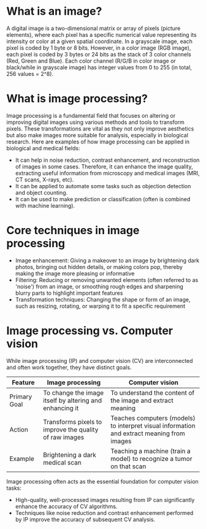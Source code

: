 # What is an image?
A digital image is a two-dimensional matrix or array of pixels (picture elements), where each pixel has a specific numerical value representing its intensity or color at a given spatial coordinate.
In a grayscale image, each pixel is coded by 1 byte or 8 bits. 
However, in a color image (RGB image), each pixel is coded by 3 bytes or 24 bits as the stack of 3 color channels (Red, Green and Blue). 
Each color channel (R/G/B in color image or black/while in grayscale image) has integer values from 0 to 255 (in total, 256 values = 2^8).

# What is image processing?
Image processing is a fundamental field that focuses on altering or improving digital images using various methods and tools to transform pixels. 
These transformations are vital as they not only improve aesthetics but also make images more suitable for analysis, especially in biological research. 
Here are examples of how image processing can be applied in biological and medical fields:
- It can help in noise reduction, contrast enhancement, and reconstruction of images in some cases. Therefore, it can enhance the image quality, extracting useful information from microscopy and medical images (MRI, CT scans, X-rays, etc).
- It can be applied to automate some tasks such as objection detection and object counting.
- It can be used to make prediction or classification (often is combined with machine learning).

# Core techniques in image processing 
- Image enhancement: Giving a makeover to an image by brightening dark photos, bringing out hidden details, or making colors pop, thereby making the image more pleasing or informative
- Filtering: Reducing or removing unwanted elements (often referred to as 'noise') from an image, or smoothing rough edges and sharpening blurry parts to highlight important features
- Transformation techniques: Changing the shape or form of an image, such as resizing, rotating, or warping it to fit a specific requirement

# Image processing vs. Computer vision
While image processing (IP) and computer vision (CV) are interconnected and often work together, they have distinct goals.

| Feature      | Image processing                                        | Computer vision                                                                            |
| ------------ | ------------------------------------------------------- | ------------------------------------------------------------------------------------------ |
| Primary Goal | To change the image itself by altering and enhancing it | To understand the content of the image and extract meaning                                 |
| Action       | Transforms pixels to improve the quality of raw images  | Teaches computers (models) to interpret visual information and extract meaning from images |
| Example      | Brightening a dark medical scan                         | Teaching a machine (train a model) to recognize a tumor on that scan                       |

Image processing often acts as the essential foundation for computer vision tasks:
- High-quality, well-processed images resulting from IP can significantly enhance the accuracy of CV algorithms.
- Techniques like noise reduction and contrast enhancement performed by IP improve the accuracy of subsequent CV analysis. 
